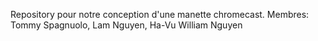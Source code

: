 Repository pour notre conception d'une manette chromecast.
Membres: Tommy Spagnuolo, Lam Nguyen, Ha-Vu William Nguyen

